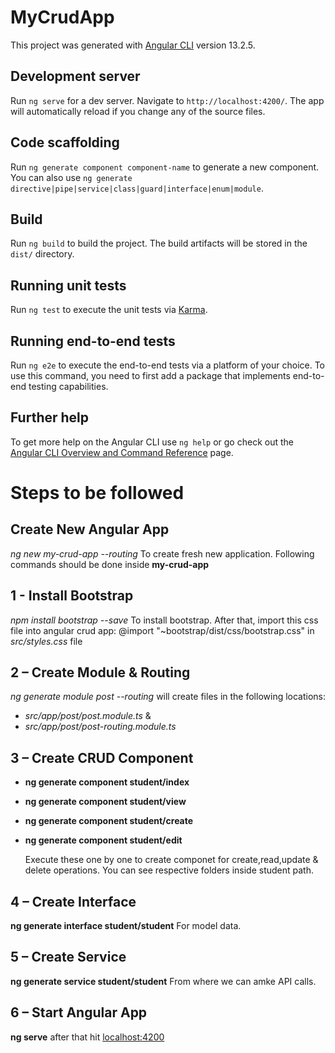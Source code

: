 # MyCrudApp

This project was generated with [Angular CLI](https://github.com/angular/angular-cli) version 13.2.5.

## Development server

Run `ng serve` for a dev server. Navigate to `http://localhost:4200/`. The app will automatically reload if you change any of the source files.

## Code scaffolding

Run `ng generate component component-name` to generate a new component. You can also use `ng generate directive|pipe|service|class|guard|interface|enum|module`.

## Build

Run `ng build` to build the project. The build artifacts will be stored in the `dist/` directory.

## Running unit tests

Run `ng test` to execute the unit tests via [Karma](https://karma-runner.github.io).

## Running end-to-end tests

Run `ng e2e` to execute the end-to-end tests via a platform of your choice. To use this command, you need to first add a package that implements end-to-end testing capabilities.

## Further help

To get more help on the Angular CLI use `ng help` or go check out the [Angular CLI Overview and Command Reference](https://angular.io/cli) page.

# Steps to be followed

## Create New Angular App
  *ng new my-crud-app --routing* To create fresh new application.
  Following commands should be done inside **my-crud-app**
## 1 - Install Bootstrap
  *npm install bootstrap --save*  To install bootstrap. After that, import this css file into angular crud app: @import "~bootstrap/dist/css/bootstrap.css" in *src/styles.css* file
## 2 – Create Module & Routing
  *ng generate module post --routing* will create files in the following locations:
  - *src/app/post/post.module.ts* & 
  - *src/app/post/post-routing.module.ts*
## 3 – Create CRUD Component
  - **ng generate component student/index** 
  - **ng generate component student/view** 
  - **ng generate component student/create**
  - **ng generate component student/edit**
    
    Execute these one by one to create componet for create,read,update & delete operations. You can see respective folders inside student path.
## 4 – Create Interface 
  **ng generate interface student/student** For model data.
## 5 – Create Service 
 **ng generate service student/student** From where we can amke API calls.
## 6 – Start Angular App
  **ng serve** after that hit [localhost:4200](http://localhost:4200/student)


